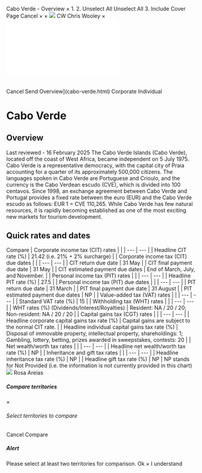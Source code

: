 Cabo Verde - Overview
×
1.
2.
Unselect All
Unselect All
3.
Include Cover Page
Cancel
×
×
![](-/media/world-wide-tax-summaries/attachments/global---chris-wooley.ashx%3Frev=ac5e5f3223b34096b1afc2a6009c7320&revision=ac5e5f32-23b3-4096-b1af-c2a6009c7320&hash=859B7ADC84DC2CBEC9760E9E6EE7DE6D0A8BFCDF)
CW
Chris Wooley
×
![](cabo-verde.html)
######
Cancel
Send
Overview](cabo-verde.html)
Corporate
Individual
# Cabo Verde
## Overview
Last reviewed - 16 February 2025
The Cabo Verde Islands (Cabo Verde), located off the coast of West Africa, became independent on 5 July 1975. Cabo Verde is a representative democracy, with the capital city of Praia accounting for a quarter of its approximately 500,000 citizens. The languages spoken in Cabo Verde are Portuguese and Crioulo, and the currency is the Cabo Verdean escudo (CVE), which is divided into 100 centavos. Since 1998, an exchange agreement between Cabo Verde and Portugal provides a fixed rate between the euro (EUR) and the Cabo Verde escudo as follows: EUR 1 = CVE 110,265.
While Cabo Verde has few natural resources, it is rapidly becoming established as one of the most exciting new markets for tourism development.
## Quick rates and dates
Compare
| Corporate income tax (CIT) rates | |
| --- | --- |
| Headline CIT rate (%) | 21.42 (i.e. 21% + 2% surcharge) |
| Corporate income tax (CIT) due dates | |
| --- | --- |
| CIT return due date | 31 May |
| CIT final payment due date | 31 May |
| CIT estimated payment due dates | End of March, July, and November. |
| Personal income tax (PIT) rates | |
| --- | --- |
| Headline PIT rate (%) | 27.5 |
| Personal income tax (PIT) due dates | |
| --- | --- |
| PIT return due date | 31 March |
| PIT final payment due date | 31 August |
| PIT estimated payment due dates | NP |
| Value-added tax (VAT) rates | |
| --- | --- |
| Standard VAT rate (%) | 15 |
| Withholding tax (WHT) rates | |
| --- | --- |
| WHT rates (%) (Dividends/Interest/Royalties) | Resident: NA / 20 / 20;  Non-resident: NA / 20 / 20 |
| Capital gains tax (CGT) rates | |
| --- | --- |
| Headline corporate capital gains tax rate (%) | Capital gains are subject to the normal CIT rate. |
| Headline individual capital gains tax rate (%) | Disposal of immovable property, intellectual property, shareholdings: 1;  Gambling, lottery, betting, prizes awarded in sweepstakes, contests: 20 |
| Net wealth/worth tax rates | |
| --- | --- |
| Headline net wealth/worth tax rate (%) | NP |
| Inheritance and gift tax rates | |
| --- | --- |
| Headline inheritance tax rate (%) | NP |
| Headline gift tax rate (%) | NP |
NP stands for Not Provided (i.e. the information is not currently provided in this chart)
![](-/media/world-wide-tax-summaries/caboverderosa-areiasportugalrosaareiasrosajpg20230125145506588jfif20240301114439293.ashx%3Frev=6fd98e4cda2346868f3bf388ded2a56b&revision=6fd98e4c-da23-4686-8f3b-f388ded2a56b&hash=06F24181F332E7591FFC50FE9BDB1E828F826C6E)
Rosa Areias
##### Compare territories
×
###### Select territories to compare
#####
Cancel
Compare
##### Alert
Please select at least two territories for comparison.
Ok
×
I understand
